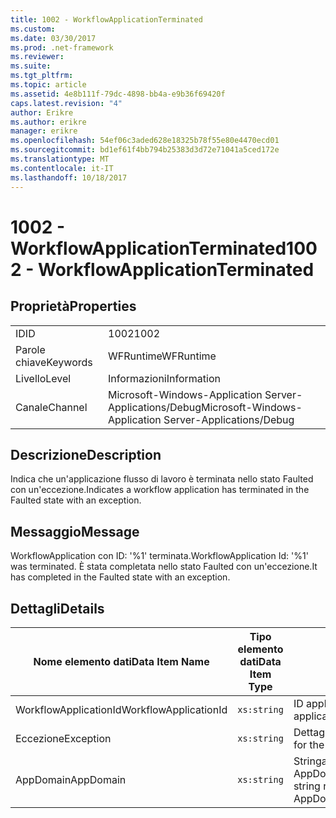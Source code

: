 ```yaml
---
title: 1002 - WorkflowApplicationTerminated
ms.custom: 
ms.date: 03/30/2017
ms.prod: .net-framework
ms.reviewer: 
ms.suite: 
ms.tgt_pltfrm: 
ms.topic: article
ms.assetid: 4e8b111f-79dc-4898-bb4a-e9b36f69420f
caps.latest.revision: "4"
author: Erikre
ms.author: erikre
manager: erikre
ms.openlocfilehash: 54ef06c3aded628e18325b78f55e80e4470ecd01
ms.sourcegitcommit: bd1ef61f4bb794b25383d3d72e71041a5ced172e
ms.translationtype: MT
ms.contentlocale: it-IT
ms.lasthandoff: 10/18/2017
---
```

# <a name="1002---workflowapplicationterminated"></a><span data-ttu-id="0d81b-102">1002 - WorkflowApplicationTerminated</span><span class="sxs-lookup"><span data-stu-id="0d81b-102">1002 - WorkflowApplicationTerminated</span></span>
## <a name="properties"></a><span data-ttu-id="0d81b-103">Proprietà</span><span class="sxs-lookup"><span data-stu-id="0d81b-103">Properties</span></span>  
  
|||  
|-|-|  
|<span data-ttu-id="0d81b-104">ID</span><span class="sxs-lookup"><span data-stu-id="0d81b-104">ID</span></span>|<span data-ttu-id="0d81b-105">1002</span><span class="sxs-lookup"><span data-stu-id="0d81b-105">1002</span></span>|  
|<span data-ttu-id="0d81b-106">Parole chiave</span><span class="sxs-lookup"><span data-stu-id="0d81b-106">Keywords</span></span>|<span data-ttu-id="0d81b-107">WFRuntime</span><span class="sxs-lookup"><span data-stu-id="0d81b-107">WFRuntime</span></span>|  
|<span data-ttu-id="0d81b-108">Livello</span><span class="sxs-lookup"><span data-stu-id="0d81b-108">Level</span></span>|<span data-ttu-id="0d81b-109">Informazioni</span><span class="sxs-lookup"><span data-stu-id="0d81b-109">Information</span></span>|  
|<span data-ttu-id="0d81b-110">Canale</span><span class="sxs-lookup"><span data-stu-id="0d81b-110">Channel</span></span>|<span data-ttu-id="0d81b-111">Microsoft-Windows-Application Server-Applications/Debug</span><span class="sxs-lookup"><span data-stu-id="0d81b-111">Microsoft-Windows-Application Server-Applications/Debug</span></span>|  
  
## <a name="description"></a><span data-ttu-id="0d81b-112">Descrizione</span><span class="sxs-lookup"><span data-stu-id="0d81b-112">Description</span></span>  
 <span data-ttu-id="0d81b-113">Indica che un'applicazione flusso di lavoro è terminata nello stato Faulted con un'eccezione.</span><span class="sxs-lookup"><span data-stu-id="0d81b-113">Indicates a workflow application has terminated in the Faulted state with an exception.</span></span>  
  
## <a name="message"></a><span data-ttu-id="0d81b-114">Messaggio</span><span class="sxs-lookup"><span data-stu-id="0d81b-114">Message</span></span>  
 <span data-ttu-id="0d81b-115">WorkflowApplication con ID: '%1' terminata.</span><span class="sxs-lookup"><span data-stu-id="0d81b-115">WorkflowApplication Id: '%1' was terminated.</span></span> <span data-ttu-id="0d81b-116">È stata completata nello stato Faulted con un'eccezione.</span><span class="sxs-lookup"><span data-stu-id="0d81b-116">It has completed in the Faulted state with an exception.</span></span>  
  
## <a name="details"></a><span data-ttu-id="0d81b-117">Dettagli</span><span class="sxs-lookup"><span data-stu-id="0d81b-117">Details</span></span>  
  
|<span data-ttu-id="0d81b-118">Nome elemento dati</span><span class="sxs-lookup"><span data-stu-id="0d81b-118">Data Item Name</span></span>|<span data-ttu-id="0d81b-119">Tipo elemento dati</span><span class="sxs-lookup"><span data-stu-id="0d81b-119">Data Item Type</span></span>|<span data-ttu-id="0d81b-120">Descrizione</span><span class="sxs-lookup"><span data-stu-id="0d81b-120">Description</span></span>|  
|--------------------|--------------------|-----------------|  
|<span data-ttu-id="0d81b-121">WorkflowApplicationId</span><span class="sxs-lookup"><span data-stu-id="0d81b-121">WorkflowApplicationId</span></span>|`xs:string`|<span data-ttu-id="0d81b-122">ID applicazione flusso di lavoro</span><span class="sxs-lookup"><span data-stu-id="0d81b-122">The workflow application id</span></span>|  
|<span data-ttu-id="0d81b-123">Eccezione</span><span class="sxs-lookup"><span data-stu-id="0d81b-123">Exception</span></span>|`xs:string`|<span data-ttu-id="0d81b-124">Dettagli dell'eccezione.</span><span class="sxs-lookup"><span data-stu-id="0d81b-124">The exception details for the exception</span></span>|  
|<span data-ttu-id="0d81b-125">AppDomain</span><span class="sxs-lookup"><span data-stu-id="0d81b-125">AppDomain</span></span>|`xs:string`|<span data-ttu-id="0d81b-126">Stringa restituita da AppDomain.CurrentDomain.FriendlyName.</span><span class="sxs-lookup"><span data-stu-id="0d81b-126">The string returned by AppDomain.CurrentDomain.FriendlyName.</span></span>|
